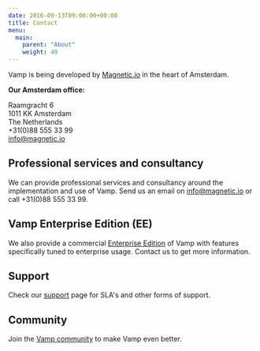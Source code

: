 ```yaml
---
date: 2016-09-13T09:00:00+00:00
title: Contact
menu:
  main:
    parent: "About"
    weight: 40
---
```


Vamp is being developed by [Magnetic.io](about/) in the heart of Amsterdam.

**Our Amsterdam office:**

Raamgracht 6  
1011 KK Amsterdam  
The Netherlands  
+31(0)88 555 33 99  
[info@magnetic.io](mailto:info@magnetic.io)

## Professional services and consultancy
We can provide professional services and consultancy around the implementation and use of Vamp. Send us an email on [info@magnetic.io](mailto:info@magnetic.io) or call +31(0)88 555 33 99.

## Vamp Enterprise Edition (EE)
We also provide a commercial [Enterprise Edition](why-use-vamp/enterprise-edition/) of Vamp with features specifically tuned to enterprise usage. Contact us to get more information.

##  Support
Check our [support](/support/) page for SLA's and other forms of support.

## Community
Join the [Vamp community](/resources/community/) to make Vamp even better.

